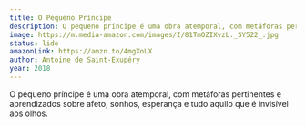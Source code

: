 ```yaml
---
title: O Pequeno Príncipe
description: O pequeno príncipe é uma obra atemporal, com metáforas pertinentes e aprendizados sobre afeto, sonhos, esperança e tudo aquilo que é invisível aos olhos. 
image: https://m.media-amazon.com/images/I/81TmOZIXvzL._SY522_.jpg
status: lido
amazonLink: https://amzn.to/4mgXoLX
author: Antoine de Saint-Exupéry
year: 2018
---
```


O pequeno príncipe é uma obra atemporal, com metáforas pertinentes e aprendizados sobre afeto, sonhos, esperança e tudo aquilo que é invisível aos olhos. 
